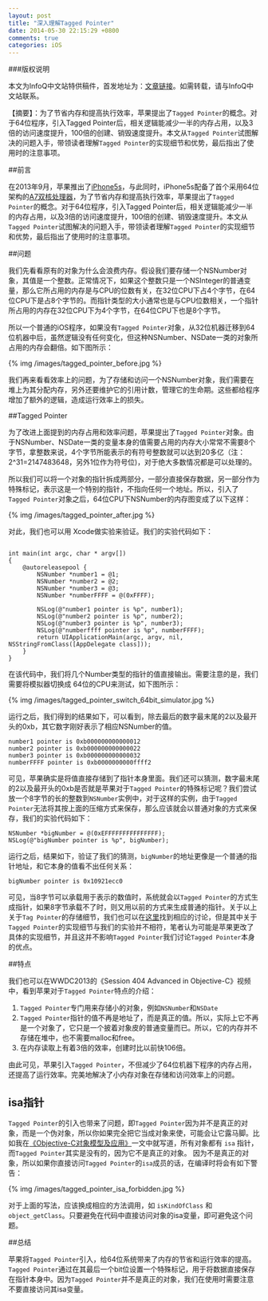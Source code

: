 ```yaml
---
layout: post
title: "深入理解Tagged Pointer"
date: 2014-05-30 22:15:29 +0800
comments: true
categories: iOS
---
```


###版权说明

本文为InfoQ中文站特供稿件，首发地址为：[文章链接](http://www.infoq.com/cn/articles/deep-understanding-of-tagged-pointer)。如需转载，请与InfoQ中文站联系。

【摘要】：为了节省内存和提高执行效率，苹果提出了`Tagged Pointer`的概念。对于64位程序，引入Tagged Pointer后，相关逻辑能减少一半的内存占用，以及3倍的访问速度提升，100倍的创建、销毁速度提升。本文从`Tagged Pointer`试图解决的问题入手，带领读者理解`Tagged Pointer`的实现细节和优势，最后指出了使用时的注意事项。

##前言

在2013年9月，苹果推出了[iPhone5s](http://en.wikipedia.org/wiki/IPhone_5S)，与此同时，iPhone5s配备了首个采用64位架构的[A7双核处理器](http://en.wikipedia.org/wiki/Apple_A7)，为了节省内存和提高执行效率，苹果提出了`Tagged Pointer`的概念。对于64位程序，引入Tagged Pointer后，相关逻辑能减少一半的内存占用，以及3倍的访问速度提升，100倍的创建、销毁速度提升。本文从`Tagged Pointer`试图解决的问题入手，带领读者理解`Tagged Pointer`的实现细节和优势，最后指出了使用时的注意事项。

##问题

我们先看看原有的对象为什么会浪费内存。假设我们要存储一个NSNumber对象，其值是一个整数。正常情况下，如果这个整数只是一个NSInteger的普通变量，那么它所占用的内存是与CPU的位数有关，在32位CPU下占4个字节，在64位CPU下是占8个字节的。而指针类型的大小通常也是与CPU位数相关，一个指针所占用的内存在32位CPU下为4个字节，在64位CPU下也是8个字节。

所以一个普通的iOS程序，如果没有`Tagged Pointer`对象，从32位机器迁移到64位机器中后，虽然逻辑没有任何变化，但这种NSNumber、NSDate一类的对象所占用的内存会翻倍。如下图所示：

{% img /images/tagged_pointer_before.jpg %}


我们再来看看效率上的问题，为了存储和访问一个NSNumber对象，我们需要在堆上为其分配内存，另外还要维护它的引用计数，管理它的生命期。这些都给程序增加了额外的逻辑，造成运行效率上的损失。

##Tagged Pointer

为了改进上面提到的内存占用和效率问题，苹果提出了`Tagged Pointer`对象。由于NSNumber、NSDate一类的变量本身的值需要占用的内存大小常常不需要8个字节，拿整数来说，4个字节所能表示的有符号整数就可以达到20多亿（注：2^31=2147483648，另外1位作为符号位)，对于绝大多数情况都是可以处理的。

所以我们可以将一个对象的指针拆成两部分，一部分直接保存数据，另一部分作为特殊标记，表示这是一个特别的指针，不指向任何一个地址。所以，引入了`Tagged Pointer`对象之后，64位CPU下NSNumber的内存图变成了以下这样：

{% img /images/tagged_pointer_after.jpg %}

对此，我们也可以用 Xcode做实验来验证。我们的实验代码如下：

``` objc

int main(int argc, char * argv[])
{
    @autoreleasepool {
        NSNumber *number1 = @1;
        NSNumber *number2 = @2;
        NSNumber *number3 = @3;
        NSNumber *numberFFFF = @(0xFFFF);
        
        NSLog(@"number1 pointer is %p", number1);
        NSLog(@"number2 pointer is %p", number2);
        NSLog(@"number3 pointer is %p", number3);
        NSLog(@"numberffff pointer is %p", numberFFFF);
        return UIApplicationMain(argc, argv, nil, NSStringFromClass([AppDelegate class]));
    }
}

```

在该代码中，我们将几个Number类型的指针的值直接输出。需要注意的是，我们需要将模拟器切换成 64位的CPU来测试，如下图所示：

{% img /images/tagged_pointer_switch_64bit_simulator.jpg %}


运行之后，我们得到的结果如下，可以看到，除去最后的数字最末尾的2以及最开头的0xb，其它数字刚好表示了相应NSNumber的值。

```
number1 pointer is 0xb000000000000012
number2 pointer is 0xb000000000000022
number3 pointer is 0xb000000000000032
numberFFFF pointer is 0xb0000000000ffff2
```

可见，苹果确实是将值直接存储到了指针本身里面。我们还可以猜测，数字最末尾的2以及最开头的0xb是否就是苹果对于`Tagged Pointer`的特殊标记呢？我们尝试放一个8字节的长的整数到`NSNumber`实例中，对于这样的实例，由于`Tagged Pointer`无法将其按上面的压缩方式来保存，那么应该就会以普通对象的方式来保存，我们的实验代码如下：

``` objc
NSNumber *bigNumber = @(0xEFFFFFFFFFFFFFFF);
NSLog(@"bigNumber pointer is %p", bigNumber);
```

运行之后，结果如下，验证了我们的猜测，`bigNumber`的地址更像是一个普通的指针地址，和它本身的值看不出任何关系：

```
bigNumber pointer is 0x10921ecc0
```

可见，当8字节可以承载用于表示的数值时，系统就会以`Tagged Pointer`的方式生成指针，如果8字节承载不了时，则又用以前的方式来生成普通的指针。关于以上关于`Tag Pointer`的存储细节，我们也可以在[这里](https://www.mikeash.com/pyblog/friday-qa-2012-07-27-lets-build-tagged-pointers.html)找到相应的讨论，但是其中关于`Tagged Pointer`的实现细节与我们的实验并不相符，笔者认为可能是苹果更改了具体的实现细节，并且这并不影响`Tagged Pointer`我们讨论`Tagged Pointer`本身的优点。

##特点

我们也可以在WWDC2013的《Session 404 Advanced in Objective-C》视频中，看到苹果对于`Tagged Pointer`特点的介绍：

 1. `Tagged Pointer`专门用来存储小的对象，例如`NSNumber`和`NSDate`
 1. `Tagged Pointer`指针的值不再是地址了，而是真正的值。所以，实际上它不再是一个对象了，它只是一个披着对象皮的普通变量而已。所以，它的内存并不存储在堆中，也不需要malloc和free。
 1. 在内存读取上有着3倍的效率，创建时比以前快106倍。

由此可见，苹果引入`Tagged Pointer`，不但减少了64位机器下程序的内存占用，还提高了运行效率。完美地解决了小内存对象在存储和访问效率上的问题。

## isa指针

`Tagged Pointer`的引入也带来了问题，即`Tagged Pointer`因为并不是真正的对象，而是一个伪对象，所以你如果完全把它当成对象来使，可能会让它露马脚。比如我在[《Objective-C对象模型及应用》](http://blog.devtang.com/blog/2013/10/15/objective-c-object-model/)一文中就写道，所有对象都有 `isa` 指针，而`Tagged Pointer`其实是没有的，因为它不是真正的对象。
因为不是真正的对象，所以如果你直接访问`Tagged Pointer`的`isa`成员的话，在编译时将会有如下警告：

{% img /images/tagged_pointer_isa_forbidden.jpg %}

对于上面的写法，应该换成相应的方法调用，如 `isKindOfClass` 和 `object_getClass`。只要避免在代码中直接访问对象的isa变量，即可避免这个问题。

##总结

苹果将`Tagged Pointer`引入，给64位系统带来了内存的节省和运行效率的提高。`Tagged Pointer`通过在其最后一个bit位设置一个特殊标记，用于将数据直接保存在指针本身中。因为`Tagged Pointer`并不是真正的对象，我们在使用时需要注意不要直接访问其isa变量。

